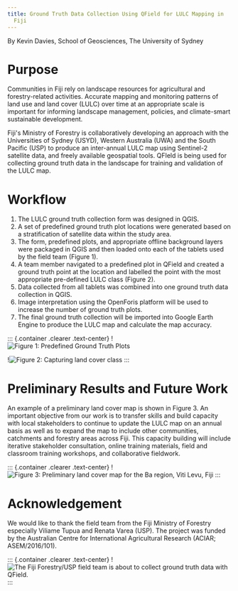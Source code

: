 ```yaml
---
title: Ground Truth Data Collection Using QField for LULC Mapping in
  Fiji
---
```


By Kevin Davies, School of Geosciences, The University of Sydney

Purpose
=======

Communities in Fiji rely on landscape resources for agricultural and
forestry-related activities. Accurate mapping and monitoring patterns of
land use and land cover (LULC) over time at an appropriate scale is
important for informing landscape management, policies, and
climate-smart sustainable development.

Fiji's Ministry of Forestry is collaboratively developing an approach
with the Universities of Sydney (USYD), Western Australia (UWA) and the
South Pacific (USP) to produce an inter-annual LULC map using Sentinel-2
satellite data, and freely available geospatial tools. QFIeld is being
used for collecting ground truth data in the landscape for training and
validation of the LULC map.

Workflow
========

1.  The LULC ground truth collection form was designed in QGIS.
2.  A set of predefined ground truth plot locations were generated based
    on a stratification of satellite data within the study area.
3.  The form, predefined plots, and appropriate offline background
    layers were packaged in QGIS and then loaded onto each of the
    tablets used by the field team (Figure 1).
4.  A team member navigated to a predefined plot in QField and created a
    ground truth point at the location and labelled the point with the
    most appropriate pre-defined LULC class (Figure 2).
5.  Data collected from all tablets was combined into one ground truth
    data collection in QGIS.
6.  Image interpretation using the OpenForis platform will be used to
    increase the number of ground truth plots.
7.  The final ground truth collection will be imported into Google Earth
    Engine to produce the LULC map and calculate the map accuracy.

::: {.container .clearer .text-center}
!![Figure 1: Predefined Ground Truth
Plots](../assets/images/use_study_fiji1.png)

!![Figure 2: Capturing land cover
class](../assets/images/use_study_fiji2.png)
:::

Preliminary Results and Future Work
===================================

An example of a preliminary land cover map is shown in Figure 3. An
important objective from our work is to transfer skills and build
capacity with local stakeholders to continue to update the LULC map on
an annual basis as well as to expand the map to include other
communities, catchments and forestry areas across Fiji. This capacity
building will include iterative stakeholder consultation, online
training materials, field and classroom training workshops, and
collaborative fieldwork.

::: {.container .clearer .text-center}
!![Figure 3: Preliminary land cover map for the Ba region, Viti Levu,
Fiji](../assets/images/use_study_fiji3.png)
:::

Acknowledgement
===============

We would like to thank the field team from the Fiji Ministry of Forestry
especially Viliame Tupua and Renata Varea (USP). The project was funded
by the Australian Centre for International Agricultural Research (ACIAR;
ASEM/2016/101).

::: {.container .clearer .text-center}
!![The Fiji Forestry/USP field team is about to collect ground truth data
with QField.](../assets/images/use_study_fiji4.jpg)
:::
